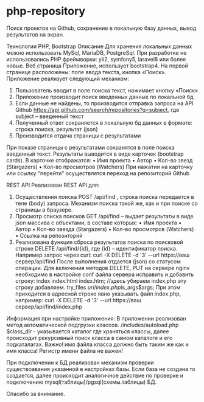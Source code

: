 # php-repository
Поиск проектов на Github, сохранение в локальную базу данных, вывод результатов на экран.

Технологии PHP, Bootstrap
Описание
Для хранения локальных данных можно использовать MySql, MariaDB, PostgreSql. При разработке не использовались PHP фреймворки: yii2, symfony5, laravel8 или более новые.
Веб страница
Приложение, использует bootstrap4. На первой странице расположены: поле ввода текста, кнопка «Поиск».
Приложение реализует следующий механизм:
1.	Пользователь вводит в поле поиска текст, нажимает кнопку «Поиск»
2.	Приложение производит поиск введенных данных по локальной бд
3.	Если данные не найдены, то производится отправка запроса на API Github  https://api.github.com/search/repositories?q=subject, где subject – введенный текст
4.	Полученный ответ сохраняется в локальную бд данных в формате: строка поиска, результат (json)
5.	Производится отдача страницы с результатами

При показе страницы с результатами сохранятся в поле поиска введенный текст.
Результаты выводится в виде карточек (bootstrap cards). В карточке отображатся:
•	Имя проекта 
•	Автор
•	Кол-во звезд (Stargazers)
•	Кол-во просмотров (Watchers)
При нажатии на карточку или ссылку "перейти" осуществлятся переход на репозиторий Github

REST API
Реализован REST API для:
1.	Осуществления поиска POST /api/find , строка поиска передается в теле (body) запроса. Механизм поиска такой же, как и при поиске со страницы в браузере.
2.	Просмотр списка поисков GET /api/find – выдает результаты в виде json массива с объектами, в составе которых:
•	Имя проекта 
•	Автор
•	Кол-во звезда (Stargazers)
•	Кол-во просмотров (Watchers)
•	Ссылка на репозиторий
3.	Реализована функция сброса результатов поиска по поисковой строке DELETE /api/find/{id}, где {id} – идентификатор поиска. 
Например запрос через curl: curl -X DELETE -d '3' --url https://ваш сервер/api/find
После выполнения отдается (json) со статусом операции. Для включения методов DELETE, PUT на сервере nginx необходимо в настройке conf файла сервера исправить и добавить строку:
index index.html index.htm; //здесь убираем index.php
эту строку добавляем.
try_files $uri /index.php$is_args$args;
При этом приходится в адресной строке явно указывать файл index.php, например: curl -X DELETE -d '3' --url https://ваш сервер/api/find/index.php

Информация при настройке приложения:
  В приложении реализован метод автоматической подгрузки классов. /includes/autoload.php
$class_dir - указывается каталог где храняться классы, далее происходит рекурсивный поиск класса в самом каталоге и его подкаталагах.
Важно!:имя файла класса должно быть таким же как и имя класса! Регистр имени файла не важен!

  При подключении к БД реализован механизм проверки существоавания указанной в настройках базы. Если база не создана то создается, далее происходит аналогичное действие по проверке и подключению mysql(таблицы)/pgsql(схемы.таблицы) БД. 

Спасибо за внимание.
